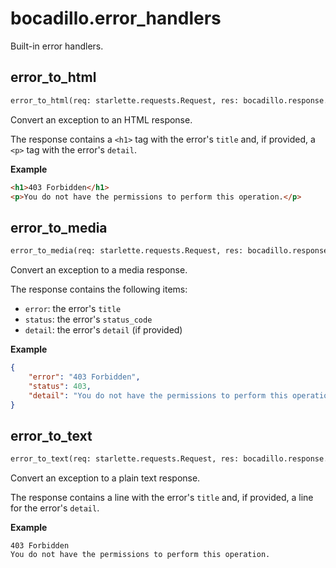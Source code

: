 # bocadillo.error_handlers
Built-in error handlers.
## error_to_html
```python
error_to_html(req: starlette.requests.Request, res: bocadillo.response.Response, exc: bocadillo.exceptions.HTTPError)
```
Convert an exception to an HTML response.

The response contains a `<h1>` tag with the error's `title` and,
if provided, a `<p>` tag with the error's `detail`.

__Example__


```html
<h1>403 Forbidden</h1>
<p>You do not have the permissions to perform this operation.</p>
```

## error_to_media
```python
error_to_media(req: starlette.requests.Request, res: bocadillo.response.Response, exc: bocadillo.exceptions.HTTPError)
```
Convert an exception to a media response.

The response contains the following items:

- `error`: the error's `title`
- `status`: the error's `status_code`
- `detail`: the error's `detail` (if provided)

__Example__


```json
{
    "error": "403 Forbidden",
    "status": 403,
    "detail": "You do not have the permissions to perform this operation."
}
```

## error_to_text
```python
error_to_text(req: starlette.requests.Request, res: bocadillo.response.Response, exc: bocadillo.exceptions.HTTPError)
```
Convert an exception to a plain text response.

The response contains a line with the error's `title` and, if provided,
a line for the error's `detail`.

__Example__

```
403 Forbidden
You do not have the permissions to perform this operation.
```

